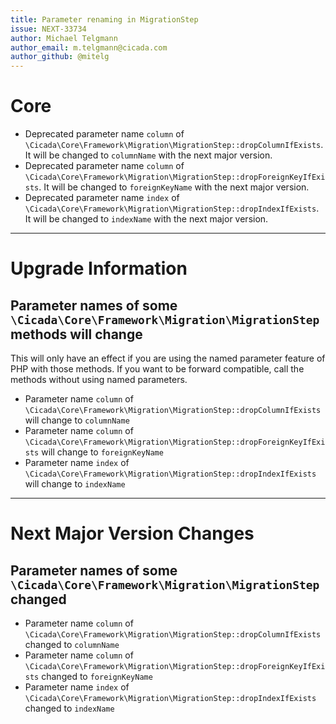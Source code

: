 ```yaml
---
title: Parameter renaming in MigrationStep
issue: NEXT-33734
author: Michael Telgmann
author_email: m.telgmann@cicada.com
author_github: @mitelg
---
```

# Core
* Deprecated parameter name `column` of `\Cicada\Core\Framework\Migration\MigrationStep::dropColumnIfExists`. It will be changed to `columnName` with the next major version.
* Deprecated parameter name `column` of `\Cicada\Core\Framework\Migration\MigrationStep::dropForeignKeyIfExists`. It will be changed to `foreignKeyName` with the next major version.
* Deprecated parameter name `index` of `\Cicada\Core\Framework\Migration\MigrationStep::dropIndexIfExists`. It will be changed to `indexName` with the next major version.
___
# Upgrade Information
## Parameter names of some `\Cicada\Core\Framework\Migration\MigrationStep` methods will change
This will only have an effect if you are using the named parameter feature of PHP with those methods.
If you want to be forward compatible, call the methods without using named parameters.
* Parameter name `column` of `\Cicada\Core\Framework\Migration\MigrationStep::dropColumnIfExists` will change to `columnName`
* Parameter name `column` of `\Cicada\Core\Framework\Migration\MigrationStep::dropForeignKeyIfExists` will change to `foreignKeyName`
* Parameter name `index` of `\Cicada\Core\Framework\Migration\MigrationStep::dropIndexIfExists` will change to `indexName`
___
# Next Major Version Changes
## Parameter names of some `\Cicada\Core\Framework\Migration\MigrationStep` changed
* Parameter name `column` of `\Cicada\Core\Framework\Migration\MigrationStep::dropColumnIfExists` changed to `columnName` 
* Parameter name `column` of `\Cicada\Core\Framework\Migration\MigrationStep::dropForeignKeyIfExists` changed to `foreignKeyName` 
* Parameter name `index` of `\Cicada\Core\Framework\Migration\MigrationStep::dropIndexIfExists` changed to `indexName` 
